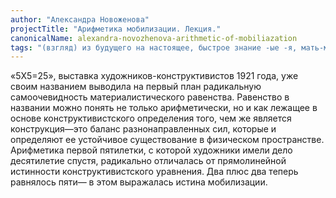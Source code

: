 ```yaml
---
author: "Александра Новоженова"
projectTitle: "Арифметика мобилизации. Лекция."
canonicalName: alexandra-novozhenova-arithmetic-of-mobiliazation
tags: "(взгляд) из будущего на настоящее, быстрое знание -ые -я, мать-машина, практики самих себя, производственная драма, все всем, джой ускорение, extensions, национальная академия наук как ведьма, фармахореография, спекулятивный синтез, язык и зубы креативности"
---
```

«5X5=25», выставка художников-конструктивистов 1921 года, уже своим названием выводила на первый план радикальную самоочевидность материалистического равенства. Равенство в названии можно понять не только арифметически, но и как лежащее в основе конструктивистского определения того, чем же является конструкция—это баланс разнонаправленных сил, которые и определяют ее устойчивое существование в физическом пространстве. Арифметика первой пятилетки, с которой художники имели дело десятилетие спустя, радикально отличалась от прямолинейной истинности конструктивистского уравнения. Два плюс два теперь равнялось пяти— в этом выражалась истина мобилизации.
